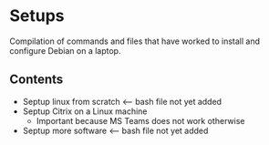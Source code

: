 # Setups

Compilation of commands and files that have worked to install and configure Debian on a laptop. <br>

## Contents

* Septup linux from scratch <-- bash file not yet added
* Septup Citrix on a Linux machine
  * Important because MS Teams does not work otherwise
* Septup more software <-- bash file not yet added

